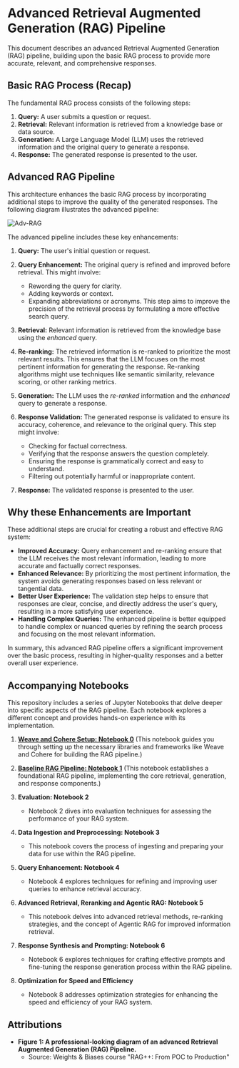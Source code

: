 # Advanced Retrieval Augmented Generation (RAG) Pipeline

This document describes an advanced Retrieval Augmented Generation (RAG) pipeline, building upon the basic RAG process to provide more accurate, relevant, and comprehensive responses.

## Basic RAG Process (Recap)

The fundamental RAG process consists of the following steps:

1.  **Query:** A user submits a question or request.
2.  **Retrieval:** Relevant information is retrieved from a knowledge base or data source.
3.  **Generation:** A Large Language Model (LLM) uses the retrieved information and the original query to generate a response.
4.  **Response:** The generated response is presented to the user.

## Advanced RAG Pipeline

This architecture enhances the basic RAG process by incorporating additional steps to improve the quality of the generated responses. The following diagram illustrates the advanced pipeline:

![Adv-RAG](https://github.com/user-attachments/assets/df9dd167-e7d2-43fb-abfe-a45d6d559a71)

The advanced pipeline includes these key enhancements:

1.  **Query:** The user's initial question or request.

2.  **Query Enhancement:** The original query is refined and improved before retrieval. This might involve:
    *   Rewording the query for clarity.
    *   Adding keywords or context.
    *   Expanding abbreviations or acronyms.
    This step aims to improve the precision of the retrieval process by formulating a more effective search query.

3.  **Retrieval:** Relevant information is retrieved from the knowledge base using the *enhanced* query.

4.  **Re-ranking:** The retrieved information is re-ranked to prioritize the most relevant results. This ensures that the LLM focuses on the most pertinent information for generating the response. Re-ranking algorithms might use techniques like semantic similarity, relevance scoring, or other ranking metrics.

5.  **Generation:** The LLM uses the *re-ranked* information and the *enhanced* query to generate a response.

6.  **Response Validation:** The generated response is validated to ensure its accuracy, coherence, and relevance to the original query. This step might involve:
    *   Checking for factual correctness.
    *   Verifying that the response answers the question completely.
    *   Ensuring the response is grammatically correct and easy to understand.
    *   Filtering out potentially harmful or inappropriate content.

7.  **Response:** The validated response is presented to the user.

## Why these Enhancements are Important

These additional steps are crucial for creating a robust and effective RAG system:

*   **Improved Accuracy:** Query enhancement and re-ranking ensure that the LLM receives the most relevant information, leading to more accurate and factually correct responses.
*   **Enhanced Relevance:** By prioritizing the most pertinent information, the system avoids generating responses based on less relevant or tangential data.
*   **Better User Experience:** The validation step helps to ensure that responses are clear, concise, and directly address the user's query, resulting in a more satisfying user experience.
*   **Handling Complex Queries:** The enhanced pipeline is better equipped to handle complex or nuanced queries by refining the search process and focusing on the most relevant information.

In summary, this advanced RAG pipeline offers a significant improvement over the basic process, resulting in higher-quality responses and a better overall user experience.

## Accompanying Notebooks

This repository includes a series of Jupyter Notebooks that delve deeper into specific aspects of the RAG pipeline. Each notebook explores a different concept and provides hands-on experience with its implementation.

1. **[Weave and Cohere Setup: Notebook 0](https://github.com/chandansingh-tech/rag-advanced/blob/main/rag-advanced/notebooks/Chapter00.ipynb)** (This notebook guides you through setting up the necessary libraries and frameworks like Weave and Cohere for building the RAG pipeline.)

2. **[Baseline RAG Pipeline: Notebook 1](https://github.com/chandansingh-tech/rag-advanced/blob/main/rag-advanced/notebooks/Chapter01.ipynb)** (This notebook establishes a foundational RAG pipeline, implementing the core retrieval, generation, and response components.)

3. **Evaluation: Notebook 2**
    * Notebook 2 dives into evaluation techniques for assessing the performance of your RAG system.

4. **Data Ingestion and Preprocessing: Notebook 3**
    * This notebook covers the process of ingesting and preparing your data for use within the RAG pipeline.

5. **Query Enhancement: Notebook 4**
    * Notebook 4 explores techniques for refining and improving user queries to enhance retrieval accuracy.

6. **Advanced Retrieval, Reranking and Agentic RAG: Notebook 5**
    * This notebook delves into advanced retrieval methods, re-ranking strategies, and the concept of Agentic RAG for improved information retrieval.

7. **Response Synthesis and Prompting: Notebook 6**
    * Notebook 6 explores techniques for crafting effective prompts and fine-tuning the response generation process within the RAG pipeline.

8. **Optimization for Speed and Efficiency**
    * Notebook 8 addresses optimization strategies for enhancing the speed and efficiency of your RAG system.

## Attributions

* **Figure 1: A professional-looking diagram of an advanced Retrieval Augmented Generation (RAG) Pipeline.**
    * Source: Weights & Biases course "RAG++: From POC to Production"

